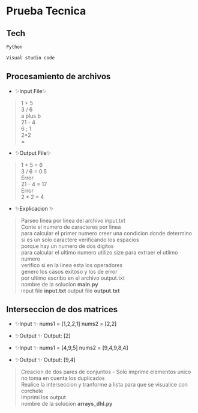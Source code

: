 # Prueba Tecnica

## Tech
```sh
Python
```
```sh
Visual studio code
```
## Procesamiento de archivos

- ✨Input File✨
> 1 + 5  
> 3 / 6  
> a plus b  
> 21 - 4  
> 6 ; 1  
> 2*2  
=
- ✨Output File✨
> 1 + 5 = 6  
> 3 / 6 = 0.5  
> Error  
> 21 - 4 = 17  
> Error  
> 2 * 2 = 4  

- ✨Explicacion ✨

> Parseo linea por linea del archivo input.txt  
> Conte el numero de caracteres por linea  
> para calcular el primer numero creer una condicion donde determino si es un solo caractere verificando los espacios  
> porque hay un numero de dos digitos  
> para calcular el ultimo numero utilizo size para extraer el utlimo numero  
> verifico si en la linea esta los operadores  
> genero los casos exitoso y los de error  
> por ultimo escribo en el archivo output.txt  
> nombre de la solucion **main.py**  
> input file **input.txt** 
> output file **output.txt**  


## Interseccion de dos matrices 

- ✨Input ✨
nums1 = [1,2,2,1]
nums2 = [2,2]

- ✨Output ✨
Output: [2]

- ✨Input ✨
nums1 = [4,9,5]
nums2 = [9,4,9,8,4]

- ✨Output ✨
Output: [9,4]

> Creacion de dos pares de conjuntos  - Solo imprime elementos unico no toma en cuenta los duplicados  
> Realice la interseccion y tranforme a lista para que se visualice con corchete  
> Imprimi los output   
> nombre de la solucion **arrays_dhl.py**   


